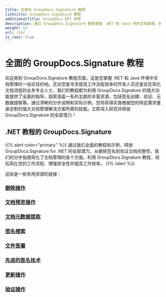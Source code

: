 ```yaml
---
title: 全面的 GroupDocs.Signature 教程
linktitle: GroupDocs.Signature 教程
additionalTitle: GroupDocs API 参考
description: 通过 GroupDocs.Signature 教程掌握 .NET 和 Java 中的文档管理。创建、验证、提取元数据等等。深入了解无缝工作流程！
weight: 11
url: /zh/
is_root: true
---
```


# 全面的 GroupDocs.Signature 教程


欢迎来到 GroupDocs.Signature 教程页面，这是您掌握 .NET 和 Java 环境中文档管理的一站式目的地。无论您是寻求提高工作流程效率的开发人员还是旨在简化文档流程的业务专业人士，我们的教程都为利用 GroupDocs.Signature 的强大功能提供了全面的指导。探索涵盖一系列主题的丰富资源，包括签名创建、验证、元数据提取等。通过清晰的分步说明和实际示例，您将获得实施根据您的特定需求量身定制的强大文档管理解决方案所需的技能。立即深入研究并释放 GroupDocs.Signature 的全部潜力！
## .NET 教程的 GroupDocs.Signature
{{% alert color="primary" %}}
通过我们全面的教程和示例，释放 GroupDocs.Signature for .NET 的全部潜力。从删除签名到验证文档完整性，我们的分步指南简化了文档管理的各个方面。利用 GroupDocs.Signature 教程，轻松简化您的工作流程、增强安全性并提高工作效率。
{{% /alert %}}

这些是一些有用资源的链接：
 
### [删除操作](./net/delete-operations/)
### [文档预览操作](./net/document-preview-operations/)
### [文档元数据提取](./net/document-metadata-extraction/)
### [签名搜索](./net/signature-searching/)
### [文件签署](./net/document-signing/)
### [先进的签名技术](./net/advanced-signature-techniques/)
### [更新操作](./net/update-operations/)
### [验证操作](./net/verify-operations/)



